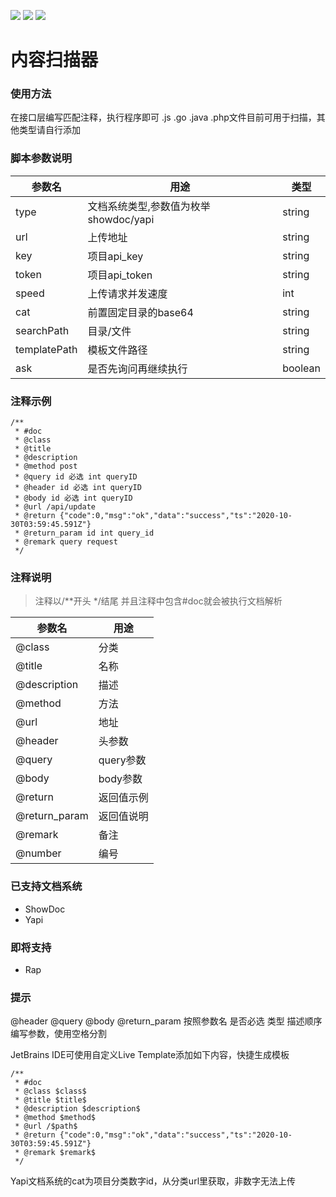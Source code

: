 ![](https://img.shields.io/github/stars/milkomeda-org/doc-scanner)
![](https://img.shields.io/github/issues/milkomeda-org/doc-scanner)
![](https://img.shields.io/github/license/milkomeda-org/doc-scanner)
# 内容扫描器
### 使用方法
在接口层编写匹配注释，执行程序即可
.js .go .java .php文件目前可用于扫描，其他类型请自行添加

### 脚本参数说明
| 参数名 | 用途     | 类型
|--------|----------|----------|
|type| 文档系统类型,参数值为枚举showdoc/yapi|string
|url| 上传地址|string
|key| 项目api_key|string
|token| 项目api_token|string
|speed| 上传请求并发速度|int
|cat| 前置固定目录的base64|string
|searchPath | 目录/文件|string
|templatePath| 模板文件路径|string
|ask| 是否先询问再继续执行|boolean

### 注释示例
```
/**
 * #doc
 * @class
 * @title
 * @description
 * @method post
 * @query id 必选 int queryID
 * @header id 必选 int queryID
 * @body id 必选 int queryID
 * @url /api/update
 * @return {"code":0,"msg":"ok","data":"success","ts":"2020-10-30T03:59:45.591Z"}
 * @return_param id int query_id
 * @remark query request
 */
```

### 注释说明
> 注释以/**开头 */结尾 并且注释中包含#doc就会被执行文档解析

| 参数名 | 用途     |
|--------|----------|
|@class| 分类
|@title| 名称
|@description| 描述
|@method| 方法
|@url| 地址
|@header| 头参数
|@query| query参数
|@body| body参数
|@return| 返回值示例
|@return_param| 返回值说明
|@remark| 备注
|@number| 编号

### 已支持文档系统
- ShowDoc
- Yapi

### 即将支持
- Rap


### 提示
@header @query @body @return_param 按照参数名 是否必选 类型 描述顺序编写参数，使用空格分割

JetBrains IDE可使用自定义Live Template添加如下内容，快捷生成模板
```
/**
 * #doc
 * @class $class$
 * @title $title$
 * @description $description$
 * @method $method$
 * @url /$path$
 * @return {"code":0,"msg":"ok","data":"success","ts":"2020-10-30T03:59:45.591Z"}
 * @remark $remark$
 */
```

Yapi文档系统的cat为项目分类数字id，从分类url里获取，非数字无法上传
